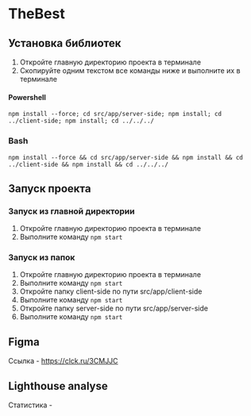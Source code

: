 # TheBest

## Установка библиотек
1. Откройте главную директорию проекта в терминале
2. Скопируйте одним текстом все команды ниже и выполните их в терминале
#### Powershell
`npm install --force; cd src/app/server-side; npm install; cd ../client-side; npm install; cd ../../../`
### Bash 
`npm install --force && cd src/app/server-side && npm install && cd ../client-side && npm install && cd ../../../`
## Запуск проекта
### Запуск из главной директории
1. Откройте главную директорию проекта в терминале
2. Выполните команду `npm start`
### Запуск из папок
1. Откройте главную директорию проекта в терминале
2. Выполните команду `npm start`
3. Откройте папку client-side по пути src/app/client-side
4. Выполните команду `npm start`
5. Откройте папку server-side по пути src/app/server-side
6. Выполните команду `npm start`
## Figma
Ссылка - https://clck.ru/3CMJJC
## Lighthouse analyse
Статистика - 
